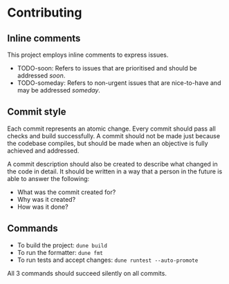 # Contributing
## Inline comments
This project employs inline comments to express issues.
- TODO-soon: Refers to issues that are prioritised and should be addressed
  _soon_.
- TODO-someday: Refers to non-urgent issues that are nice-to-have and may be
  addressed _someday_.

## Commit style
Each commit represents an atomic change. Every commit should pass all checks
and build successfully. A commit should not be made just because the codebase
compiles, but should be made when an objective is fully achieved and addressed.

A commit description should also be created to describe what changed in the
code in detail. It should be written in a way that a person in the future is
able to answer the following:
- What was the commit created for?
- Why was it created?
- How was it done?

## Commands
- To build the project: `dune build`
- To run the formatter: `dune fmt`
- To run tests and accept changes: `dune runtest --auto-promote`

All 3 commands should succeed silently on all commits.
